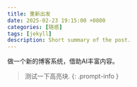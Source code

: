 ```yaml
---
title: 重新出发
date: 2025-02-23 19:15:00 +0800
categories: [随感]
tags: [jekyll]
description: Short summary of the post.
---
```

做一个新的博客系统，借助AI丰富内容。

> 测试一下高亮块.
{: .prompt-info }